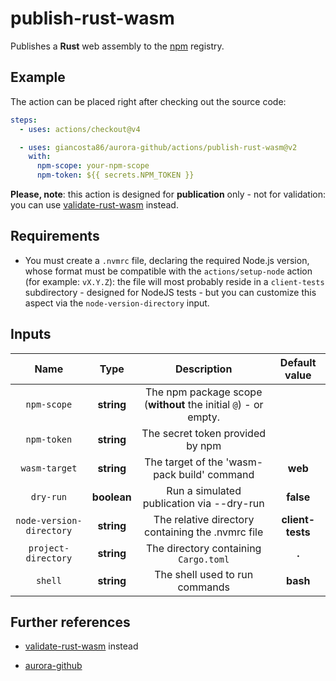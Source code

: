 # publish-rust-wasm

Publishes a **Rust** web assembly to the [npm](https://www.npmjs.com/) registry.

## Example

The action can be placed right after checking out the source code:

```yaml
steps:
  - uses: actions/checkout@v4

  - uses: giancosta86/aurora-github/actions/publish-rust-wasm@v2
    with:
      npm-scope: your-npm-scope
      npm-token: ${{ secrets.NPM_TOKEN }}
```

**Please, note**: this action is designed for **publication** only - not for validation: you can use [validate-rust-wasm](../validate-rust-wasm/README.md) instead.

## Requirements

- You must create a `.nvmrc` file, declaring the required Node.js version, whose format must be compatible with the `actions/setup-node` action (for example: `vX.Y.Z`): the file will most probably reside in a `client-tests` subdirectory - designed for NodeJS tests - but you can customize this aspect via the `node-version-directory` input.

## Inputs

|           Name           |    Type     |                           Description                           |  Default value   |
| :----------------------: | :---------: | :-------------------------------------------------------------: | :--------------: |
|       `npm-scope`        | **string**  | The npm package scope (**without** the initial `@`) - or empty. |                  |
|       `npm-token`        | **string**  |                The secret token provided by npm                 |                  |
|      `wasm-target`       | **string**  |           The target of the 'wasm-pack build' command           |     **web**      |
|        `dry-run`         | **boolean** |            Run a simulated publication via --dry-run            |    **false**     |
| `node-version-directory` | **string**  |        The relative directory containing the .nvmrc file        | **client-tests** |
|   `project-directory`    | **string**  |              The directory containing `Cargo.toml`              |      **.**       |
|         `shell`          | **string**  |                 The shell used to run commands                  |     **bash**     |

## Further references

- [validate-rust-wasm](../validate-rust-wasm/README.md) instead

- [aurora-github](../../README.md)
